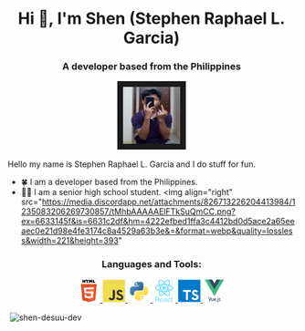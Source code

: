 <h1 align="center">Hi 👋, I'm Shen (Stephen Raphael L. Garcia)</h1>
<h3 align="center">A developer based from the Philippines</h3>
<p align="center">
<img src="https://github.com/shen-desuu-dev/shen-desuu-dev/blob/main/455137973_1544101509826316_6909892972539183853_n.jpg" width="100" height="100" border="10"/>
</p>

  Hello my name is Stephen Raphael L. Garcia and I do stuff for fun.
  
  - 🍀 I am a developer based from the Philippines.
  - 🧑‍🎓 I am a senior high school student.
  <img align="right" src="https://media.discordapp.net/attachments/826713226204413984/1235083206269730857/tMhbAAAAAElFTkSuQmCC.png?ex=6633145f&is=6631c2df&hm=4222efbed1ffa3c4412bd0d5ace2a65eeaec0e21d98e4fe3174c8a4529a63b3e&=&format=webp&quality=lossless&width=221&height=393"
    

<h3 align="center">Languages and Tools:</h3>
<p align="center"> <a href="https://www.w3.org/html/" target="_blank" rel="noreferrer"> <img src="https://raw.githubusercontent.com/devicons/devicon/master/icons/html5/html5-original-wordmark.svg" alt="html5" width="40" height="40"/> </a> <a href="https://developer.mozilla.org/en-US/docs/Web/JavaScript" target="_blank" rel="noreferrer"> <img src="https://raw.githubusercontent.com/devicons/devicon/master/icons/javascript/javascript-original.svg" alt="javascript" width="40" height="40"/> </a> <a href="https://www.python.org" target="_blank" rel="noreferrer"> <img src="https://raw.githubusercontent.com/devicons/devicon/master/icons/python/python-original.svg" alt="python" width="40" height="40"/> </a> <a href="https://reactjs.org/" target="_blank" rel="noreferrer"> <img src="https://raw.githubusercontent.com/devicons/devicon/master/icons/react/react-original-wordmark.svg" alt="react" width="40" height="40"/> </a> <a href="https://www.typescriptlang.org/" target="_blank" rel="noreferrer"> <img src="https://raw.githubusercontent.com/devicons/devicon/master/icons/typescript/typescript-original.svg" alt="typescript" width="40" height="40"/> </a> <a href="https://vuejs.org/" target="_blank" rel="noreferrer"> <img src="https://raw.githubusercontent.com/devicons/devicon/master/icons/vuejs/vuejs-original-wordmark.svg" alt="vuejs" width="40" height="40"/> </a> </p>

<p>&nbsp;<img align="center" src="https://github-readme-stats.vercel.app/api?username=shen-desuu-dev&show_icons=true&locale=en" alt="shen-desuu-dev" /></p>
